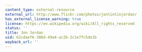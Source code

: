 ```yaml
---
content_type: external-resource
external_url: http://www.flickr.com/photos/jontintinjordan/
has_external_license_warning: true
license: https://en.wikipedia.org/wiki/All_rights_reserved
status: ''
title: Jon Jordan
uid: 62cdaef6-386d-49a4-ac2b-2c1e7fc5de1b
wayback_url: ''
---
```

